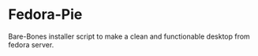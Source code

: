 # Fedora-Pie

Bare-Bones installer script to make a clean and functionable desktop from fedora server.
